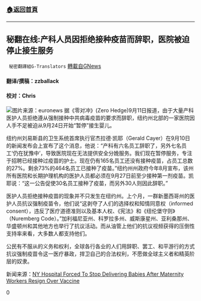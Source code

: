 ###  [:house:返回首頁](https://github.com/ourhimalayas/txt)
---


## 秘翻在线:产科人员因拒绝接种疫苗而辞职，医院被迫停止接生服务
` 秘密翻譯組G-Translators` [轉載自GNews](https://gnews.org/zh-hans/1527459/)

#### 翻译/撰稿：zzballack

#### 校对：Chris
![](https://assets.gnews.org/wp-content/uploads/2021/09/1-47.jpg)图片来源：euronews
据《零对冲》(Zero Hedge)9月11日报道，由于大量产科医护人员拒绝遵从强制接种中共病毒疫苗的要求而辞职，纽约州北部的一家医院因人手不足被迫从9月24日开始“暂停”接生婴儿。

纽约州刘易斯县的卫生系统首席执行官杰拉德·凯耶（Gerald Cayer）在9月10日的新闻发布会上宣布了这个消息，他说：“产科有六名员工辞职了，另外七名员工‘仍在犹豫中’，导致医院现在无法提供安全分娩服务。我们现在暂停服务，专注于招聘已经接种过疫苗的护士。现在仍有165名员工还没有接种疫苗，占员工总数的27%。剩余73%的464名员工已接种了疫苗。”纽约州州政府今年8月宣布，该州所有医院和长期护理机构的医护人员都必须在9月27日前至少接种第一剂疫苗。凯耶说：“这一公告促使30名员工接种了疫苗，而另外30人则因此辞职。”

医护人员拒绝接种疫苗的现象并不只发生在纽约州。上个月，一群新墨西哥州的医护人员抗议强制疫苗令，他们说“这剥夺了人们的选择权和知情同意权（informed consent），违反了医疗道德准则以及基本人权、《宪法》和《纽伦堡守则》（Nuremberg Code）。”加利福尼亚州、科罗拉多州、威斯康星州、亚利桑那州、华盛顿州和其他地方也举行了抗议活动。而从油管上他们的抗议视频获得的压倒性支持率来看，大多数人都支持他们。

公民有不服从的义务和权利，全球各行各业的人们用辞职、罢工、和平游行的方式抗议强制疫苗令这一医疗暴政，捍卫自己的合法权利，不愿做全球主义者和精英阶层的奴隶。

新闻来源：[NY Hospital Forced To Stop Delivering Babies After Maternity Workers Resign Over Vaccine](https://www.zerohedge.com/covid-19/ny-hospital-forced-stop-delivering-babies-after-maternity-workers-resign-over-vaccine)

0

